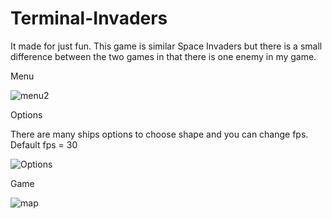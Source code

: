 # Terminal-Invaders
 It made for just fun. This game is similar Space Invaders but there is a small difference between the two games in that there is one enemy in my game.

Menu

![menu2](https://user-images.githubusercontent.com/73202042/151682780-81bb23d2-0759-4ec6-b132-e033ff4533cc.PNG)


Options

There are many ships options to choose shape and you can change fps. Default fps = 30


![Options](https://user-images.githubusercontent.com/73202042/151682788-f5aef7fa-96db-4941-8522-72b33e828ac1.PNG)

Game


![map](https://user-images.githubusercontent.com/73202042/151682791-65d8d3d2-fe23-40c6-b403-71b39cebdbd1.PNG)
